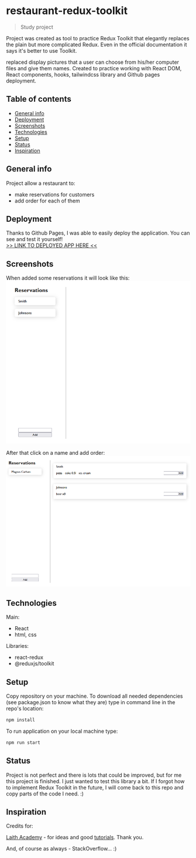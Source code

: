 # restaurant-redux-toolkit
> Study project

Project was created as tool to practice Redux Toolkit that elegantly replaces the plain but more complicated Redux. Even in the official documentation it says it's better to use Toolkit.

replaced display pictures that a user can choose from his/her computer files and give them names.
Created to practice working with React DOM, React components, hooks, tailwindcss library and Github pages deployment.

## Table of contents
* [General info](#general-info)
* [Deployment](#deployment)
* [Screenshots](#screenshots)
* [Technologies](#technologies)
* [Setup](#setup)
* [Status](#status)
* [Inspiration](#inspiration)

## General info
Project allow a restaurant to:
* make reservations for customers
* add order for each of them

## Deployment
Thanks to Github Pages, I was able to easily deploy the application. You can see and test it yourself! \
[>> LINK TO DEPLOYED APP HERE <<](https://muzabol2.github.io/restaurant-redux-toolkit/)

## Screenshots
When added some reservations it will look like this:
![App Screenshot](./Screenshot1.png)

After that click on a name and add order:
![App Second Screenshot](./Screenshot2.png)

## Technologies
Main:
* React
* html, css

Libraries:
* react-redux
* @reduxjs/toolkit

## Setup
Copy repository on your machine. To download all needed dependencies (see package.json to know what they are) type in command line in the repo's location:
```bash
npm install
```
To run application on your local machine type: 
```bash
npm run start
```

## Status
Project is not perfect and there is lots that could be improved, but for me this project is finished. I just wanted to test this library a bit. If I forgot how to implement Redux Toolkit in the future, I will come back to this repo and copy parts of the code I need. :)

## Inspiration
Credits for:

[Laith Academy](https://www.youtube.com/@laithacademy) - for ideas and good [tutorials](https://youtu.be/jR4fagDcvrc). Thank you.

And, of course as always - StackOverflow... :)
